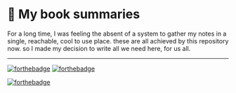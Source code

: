 # 📕 My book summaries

For a long time, I was feeling the absent of a system to gather my notes in a single, reachable, cool to use place.
these are all achieved by this repository now. so I made my decision to write all we need here, for us all.

---

[![forthebadge](https://forthebadge.com/images/badges/ctrl-c-ctrl-v.svg)](https://forthebadge.com)
[![forthebadge](https://forthebadge.com/images/badges/made-with-markdown.svg)](https://forthebadge.com)

[![forthebadge](https://forthebadge.com/images/badges/built-with-love.svg)](https://forthebadge.com)
